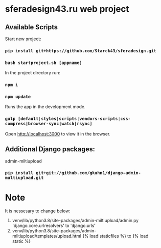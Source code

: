 <h1>sferadesign43.ru web project</h1>

## Available Scripts

Start new project:
### `pip install git+https://github.com/Starck43/sferadesign.git`
### `bash startproject.sh [appname]`

In the project directory run:
### `npm i`
### `npm update`

Runs the app in the development mode.<br />
### `gulp [default|styles|scripts|vendors-scripts|css-compress|browser-sync|watch|rsync]`

Open [http://localhost:3000](http://localhost:3000) to view it in the browser.


## Additional Django packages:

admin-miltiupload
### `pip install git+git://github.com/gkuhn1/django-admin-multiupload.git`

# Note
It is nessesary to change below:
1. venv/lib/python3.8/site-packages/admin-miltiupload/admin.py
'django.core.urlresolvers' to 'django.urls'
2. venv/lib/python3.8/site-packages/admin-miltiupload/templates/upload.html
{% load staticfiles %} to {% load static %}